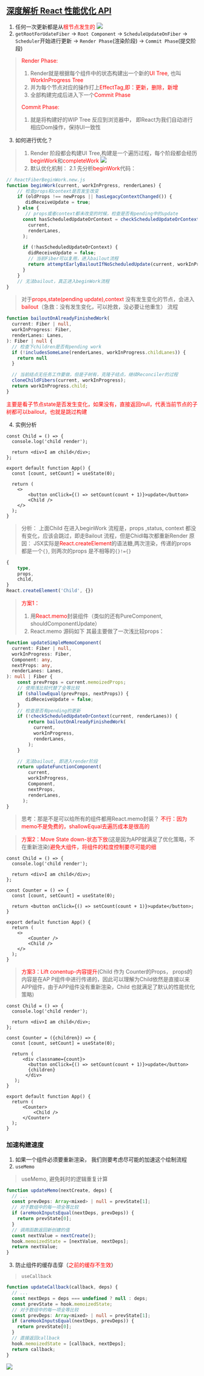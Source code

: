## [深度解析 React 性能优化 API](https://mp.weixin.qq.com/s/5NuaE7YCGuYFP9h4Bs9vGg)
1. 任何一次更新都是从<font color=red>根节点发生的</font>
![](https://mmbiz.qpic.cn/mmbiz_png/lP9iauFI73z8Pq8pZz52U7XAVZFxiaEYeKXRjmybsP2YvI8K6QhZRPiausCNVEXAQjvI3hwrTm76w16Hicc0wNj15Q/640?wx_fmt=png&wxfrom=5&wx_lazy=1&wx_co=1)
2. `getRootForUdateFiber` -> `Root Component` -> `ScheduleUpdateOnFiber` -> `Scheduler`开始进行更新 -> `Render Phase`(渲染阶段) -> `Commit Phase`(提交阶段)
> <font color=red>Render Phase:</font>
> 1. Render就是根据每个组件中的状态构建出一个新的<font color=red>UI Tree</font>, 也叫<font color=red>WorkInProgress Tree</font>
> 2. 并为每个节点对应的操作打上<font color=red>EffectTag,即：更新，删除，新增</font>
> 3. 全部构建完成后进入下一个<font color=red>Commit Phase</font>
> 
> <font color=red>Commit Phase:</font>
> 1. 就是将构建好的WIP Tree 反应到浏览器中， 即React为我们自动进行相应Dom操作，保持UI一致性

3. 如何进行优化？
> 1. Render 阶段都会构建UI Tree,构建是一个遍历过程，每个阶段都会经历<font color=red>beginWork</font>和<font color=red>completeWork</font>
![](https://mmbiz.qpic.cn/mmbiz_png/lP9iauFI73z8Pq8pZz52U7XAVZFxiaEYeKvL6iclERE8ribzUMdMWic0lQZndfk792k39aOJIChgyJhicaJDxonrncXg/640?wx_fmt=png&wxfrom=5&wx_lazy=1&wx_co=1)
> 2. 默认优化机制：
> 2.1 先分析<font color=red>beginWork</font>代码：
```ts
// ReactFiberBeginWork.new.js
function beginWork(current, workInPrgress, renderLanes) {
    // 检查props和context是否发生改变
    if (oldProps !== newProps || hasLegacyContextChanged()) {
       didReceiveUpdate = true;
    } else {
       // props或者context都未改变的时候，检查是否有pending中的update
      const hasScheduledUpdateOrContext = checkScheduledUpdateOrContext(
        current,
        renderLanes,
      );

      if (!hasScheduledUpdateOrContext) {
        didReceiveUpdate = false;
        // 当前Fiber可以复用，进入bailout流程
        return attemptEarlyBailoutIfNoScheduledUpdate(current, workInProgress, renderLanes);
      }
    }
    // 无法bailout，真正进入beginWork流程
}
```
> 对于<font color=red>props,state(pending update),context</font> 没有发生变化的节点，会进入<font color=red>bailout</font>（急救：没有发生变化，可以抢救，没必要让他重生） 流程

```ts
function bailoutOnAlreadyFinishedWork(
  current: Fiber | null,
  workInProgress: Fiber,
  renderLanes: Lanes,
): Fiber | null {
  // 检查下children是否有pending work
  if (!includesSomeLane(renderLanes, workInProgress.childLanes)) {
    return null
  }

  // 当前结点无任务工作要做，但是子树有，克隆子结点，继续Reconciler的过程
  cloneChildFibers(current, workInProgress);
  return workInProgress.child;
}
```
<font color=red>主要是看子节点state是否发生变化，如果没有，直接返回null，代表当前节点的子树都可以bailout，也就是跳过构建</font>

4. 实例分析
```tsx
const Child = () => {
  console.log('child render');

  return <div>I am child</div>;
};

export default function App() {
  const [count, setCount] = useState(0);

  return (
    <>
        <button onClick={() => setCount(count + 1)}>update</button>
        <Child />
    </>
  );
}
```
> 分析：
> 上面Child 在进入beginWork 流程是，props ,status, context 都没有变化，应该会跳过，即走Bailout 流程，但是Chidl每次都重新Render
> 原因：
> JSX实际是<font color=red>React.createElement</font>的语法糖,两次渲染，传递的props 都是一个`{}`, 则两次的props 是不相等的`{}!={}`
```ts
{
    type,
    props,
    child,
}
React.createElement('Child', {})
```
> <font color=red>方案1：</font>
> 1. 用<font color=red>React.memo</font>封装组件（类似的还有PureComponent, shouldComponentUpdate）
> 2. React.memo 源码如下 其最主要做了一次浅比较props：
```ts
function updateSimpleMemoComponent(
  current: Fiber | null,
  workInProgress: Fiber,
  Component: any,
  nextProps: any,
  renderLanes: Lanes,
): null | Fiber {
    const prevProps = current.memoizedProps;
    // 使用浅比较代替了全等比较
    if (shallowEqual(prevProps, nextProps)) {
       didReceiveUpdate = false;
    }
    // 检查是否有pending的更新
    if (!checkScheduledUpdateOrContext(current, renderLanes)) {
        return bailoutOnAlreadyFinishedWork(
          current,
          workInProgress,
          renderLanes,
        );
    }

    // 无法bailout, 即进入render阶段
    return updateFunctionComponent(
        current,
        workInProgress,
        Component,
        nextProps,
        renderLanes,
      );
}
```
> 思考：那是不是可以给所有的组件都用React.memo封装？
> <font color=red>不行：因为memo不是免费的，shallowEqual去遍历成本是很高的</font>

> <font color=red>方案2：Move State down-状态下放</font>(这是因为APP就满足了优化策略，不在重新渲染)<font color=red>避免大组件，将组件的粒度控制要尽可能的细</font>
```tsx
const Child = () => {
  console.log('child render');

  return <div>I am child</div>;
};

const Counter = () => {
  const [count, setCount] = useState(0);

  return <button onClick={() => setCount(count + 1)}>update</button>;
}

export default function App() {
  return (
    <>
        <Counter />
        <Child />
    </>
  );
}
```

> <font color=red>方案3：Lift conentup-内容提升</font>(Child 作为 Counter的Props， props的内容是在AP P组件中进行传递的，因此可以理解为Child依然是直接以来APP组件，由于APP组件没有重新渲染，Child 也就满足了默认的性能优化策略)
```tsx
const Child = () => {
  console.log('child render');

  return <div>I am child</div>;
};

const Counter = ({children}) => {
  const [count, setCount] = useState(0);

  return (
      <div classname={count}>
        <button onClick={() => setCount(count + 1)}>update</button>
        {children}
       </div>
   );
}

export default function App() {
  return (
      <Counter>
          <Child />
      </Counter>
  );
}
```

### 加速构建速度
1. 如果一个组件必须要重新渲染， 我们则要考虑尽可能的加速这个绘制流程
2. `useMemo`
> useMemo, 避免耗时的逻辑重复计算
```ts
function updateMemo(nextCreate, deps) {
  // ...
  const prevDeps: Array<mixed> | null = prevState[1];
  // 对于数组中的每一项全等比较
  if (areHookInputsEqual(nextDeps, prevDeps)) {
    return prevState[0];
  }
  // 调用函数返回新创建的值
  const nextValue = nextCreate();
  hook.memoizedState = [nextValue, nextDeps];
  return nextValue;
}
```
3. 防止组件的缓存击穿（<font color=red>之前的缓存不生效</font>）
> `useCallback`
```ts
function updateCallback(callback, deps) {
  // ...
  const nextDeps = deps === undefined ? null : deps;
  const prevState = hook.memoizedState;
  // 对于数组中的每一项全等比较
  const prevDeps: Array<mixed> | null = prevState[1];
  if (areHookInputsEqual(nextDeps, prevDeps)) {
    return prevState[0];
  }
  // 直接返回callback
  hook.memoizedState = [callback, nextDeps];
  return callback;
}

```
![](https://mmbiz.qpic.cn/mmbiz_png/lP9iauFI73z8Pq8pZz52U7XAVZFxiaEYeK4ibIPibQnP53bq9odqyg08mibGkJBtDb1bgMick153LJib3T16Pf77sQibrg/640?wx_fmt=png&wxfrom=5&wx_lazy=1&wx_co=1)

